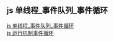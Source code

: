 ## js 单线程_事件队列_事件循环
[js 单线程_事件队列_事件循环](http://transcoder.baidu.com/from=1099b/bd_page_type=1/ssid=0/uid=0/pu=usm%400%2Csz%401320_2001%2Cta%40iphone_1_10.1_3_602/baiduid=174A8C57B31F436559037207FF8FABA3/w=0_10_/t=iphone/l=3/tc?ref=www_iphone&lid=2570588856940523893&order=1&fm=alop&tj=www_normal_1_0_10_title&vit=osres&m=8&srd=1&cltj=cloud_title&asres=1&nt=wnor&title=JS%E7%9A%84%E7%BA%BF%E7%A8%8B%E4%BA%8B%E4%BB%B6%E5%BE%AA%E7%8E%AF%E4%BB%BB%E5%8A%A1%E9%98%9F%E5%88%97%E7%AE%80%E4%BB%8B-Tirion-%E5%8D%9A%E5%AE%A2%E5%9B%AD&dict=30&w_qd=IlPT2AEptyoA_yiPDsR8w_Tj_YA2aCNA7K&sec=16519&di=712f47c54d76a06a&bdenc=1&tch=124.0.22.160.0.0&nsrc=IlPT2AEptyoA_yixCFOxXnANedT62v3IEQGG_ytK1DK6mlrte4viZQRAETH5NG0TUS4dgTCctBc1wX3f_8hunM5X&eqid=23ac90f2218472001000000658217b3a&wd=&clk_info=%7B%22srcid%22%3A%221599%22%2C%22tplname%22%3A%22www_normal%22%2C%22t%22%3A1478589256739%2C%22xpath%22%3A%22div-a-h3%22%7D)  
[js 运行机制事件循环](http://m.jb51.net/article/56022.htm)